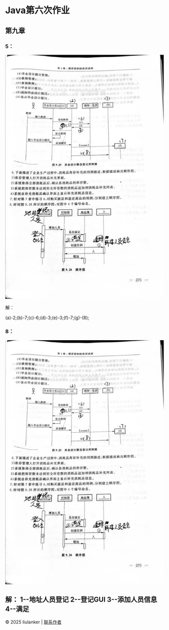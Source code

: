 # Java第六次作业
第九章
---



### 5：
![](007.jpg)




解：

(a)-2;(b)-7;(c)-6;(d)-3;(e)-3;(f)-7;(g)-(8);


### 8：
![](007.jpg)





解：
1--地址人员登记
2--登记GUI
3--添加人员信息
4--满足
---


© 2025 liulanker | [联系作者]( liulanker@gmail.com)